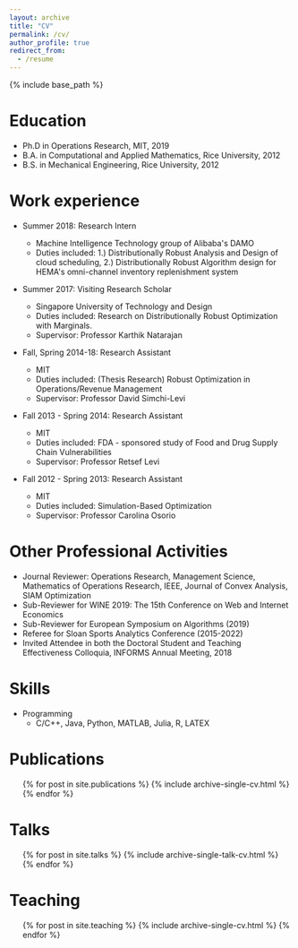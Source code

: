 ```yaml
---
layout: archive
title: "CV"
permalink: /cv/
author_profile: true
redirect_from:
  - /resume
---
```


{% include base_path %}

Education
======
* Ph.D in Operations Research, MIT, 2019
* B.A. in Computational and Applied Mathematics, Rice University, 2012
* B.S. in Mechanical Engineering, Rice University, 2012

Work experience
======
* Summer 2018: Research Intern
  * Machine Intelligence Technology group of Alibaba's DAMO
  * Duties included: 1.) Distributionally Robust Analysis and Design of cloud scheduling, 2.) Distributionally Robust Algorithm design for HEMA's omni-channel inventory replenishment system 
  
* Summer 2017: Visiting Research Scholar
  * Singapore University of Technology and Design
  * Duties included: Research on Distributionally Robust Optimization with Marginals. 
  * Supervisor: Professor Karthik Natarajan

* Fall, Spring 2014-18: Research Assistant
  * MIT
  * Duties included: (Thesis Research) Robust Optimization in Operations/Revenue Management
  * Supervisor: Professor David Simchi-Levi
  
* Fall 2013 - Spring 2014: Research Assistant
  * MIT
  * Duties included: FDA - sponsored study of Food and Drug Supply Chain Vulnerabilities 
  * Supervisor: Professor Retsef Levi
  
* Fall 2012 - Spring 2013: Research Assistant
  * MIT
  * Duties included: Simulation-Based Optimization
  * Supervisor: Professor Carolina Osorio
  
Other Professional Activities
======
* Journal Reviewer: Operations Research, Management Science, Mathematics of Operations Research, IEEE, Journal of Convex Analysis, SIAM Optimization
* Sub-Reviewer for WINE 2019: The 15th Conference on Web and Internet Economics
* Sub-Reviewer for European Symposium on Algorithms (2019)
* Referee for Sloan Sports Analytics Conference (2015-2022)
* Invited Attendee in both the Doctoral Student and Teaching Effectiveness Colloquia, INFORMS Annual Meeting, 2018
  
  
Skills
======
* Programming
  * C/C++, Java, Python, MATLAB, Julia, R, LATEX

Publications
======
  <ul>{% for post in site.publications %}
    {% include archive-single-cv.html %}
  {% endfor %}</ul>
  
Talks
======
  <ul>{% for post in site.talks %}
    {% include archive-single-talk-cv.html %}
  {% endfor %}</ul>
  
Teaching
======
  <ul>{% for post in site.teaching %}
    {% include archive-single-cv.html %}
  {% endfor %}</ul>
  
